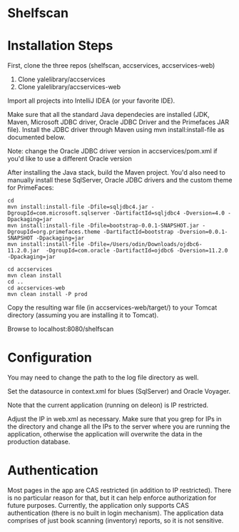 Shelfscan
=========

# Installation Steps

First, clone the three repos (shelfscan, accservices, accservices-web)

1. Clone yalelibrary/accservices
2. Clone yalelibrary/accservices-web

Import all projects into IntelliJ IDEA (or your favorite IDE). 

Make sure that all the standard Java dependecies are installed (JDK, Maven, Microsoft JDBC driver, Oracle JDBC Driver and the Primefaces JAR file). Install the JDBC driver through Maven using mvn install:install-file as documented below. 

Note: change the Oracle JDBC driver version in accservices/pom.xml if you'd like to use a different Oracle version

After installing the Java stack, build the Maven project. You'd also need to manually install these SqlServer, Oracle JDBC drivers and the custom theme for PrimeFaces:

```
cd
mvn install:install-file -Dfile=sqljdbc4.jar -DgroupId=com.microsoft.sqlserver -DartifactId=sqljdbc4 -Dversion=4.0 -Dpackaging=jar
mvn install:install-file -Dfile=bootstrap-0.0.1-SNAPSHOT.jar -DgroupId=org.primefaces.theme -DartifactId=bootstrap -Dversion=0.0.1-SNAPSHOT -Dpackaging=jar
mvn install:install-file -Dfile=/Users/odin/Downloads/ojdbc6-11.2.0.jar  -DgroupId=com.oracle -DartifactId=ojdbc6 -Dversion=11.2.0 -Dpackaging=jar

cd accservices
mvn clean install
cd ..
cd accservices-web
mvn clean install -P prod
```

Copy the resulting war file (in accservices-web/target/) to your Tomcat directory (assuming you are installing it to Tomcat). 

Browse to localhost:8080/shelfscan

# Configuration

You may need to change the path to the log file directory as well. 

Set the datasource in context.xml for blues (SqlServer) and Oracle Voyager.

Note that the current application (running on deleon) is IP restricted. 

Adjust the IP in web.xml as necessary. Make sure that you grep for IPs in the directory and change all the IPs to the server where you are running the application, otherwise the application will overwrite the data in the production database.

# Authentication

Most pages in the app are CAS restricted (in addition to IP restricted). There is no particular reason for that, but it can help enforce authorization for future purposes. Currently, the application only supports CAS authentication (there is no built in login mechanism). 
The application data comprises of just book scanning (inventory) reports, so it is not sensitive.
